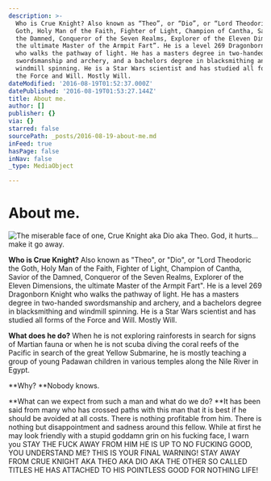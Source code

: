 ```yaml
---
description: >-
  Who is Crue Knight? Also known as “Theo”, or “Dio”, or “Lord Theodoric the
  Goth, Holy Man of the Faith, Fighter of Light, Champion of Cantha, Savior of
  the Damned, Conqueror of the Seven Realms, Explorer of the Eleven Dimensions,
  the ultimate Master of the Armpit Fart”. He is a level 269 Dragonborn Knight
  who walks the pathway of light. He has a masters degree in two-handed
  swordsmanship and archery, and a bachelors degree in blacksmithing and
  windmill spinning. He is a Star Wars scientist and has studied all forms of
  the Force and Will. Mostly Will.
dateModified: '2016-08-19T01:52:37.000Z'
datePublished: '2016-08-19T01:53:27.144Z'
title: About me.
author: []
publisher: {}
via: {}
starred: false
sourcePath: _posts/2016-08-19-about-me.md
inFeed: true
hasPage: false
inNav: false
_type: MediaObject

---
```

# About me.
![The miserable face of one, Crue Knight aka Dio aka Theo. God, it hurts... make it go away.](https://the-grid-user-content.s3-us-west-2.amazonaws.com/bda0fc6c-9e9b-41dc-b5ed-341fe36cb929.jpg)

**Who is Crue Knight?** Also known as "Theo", or "Dio", or "Lord Theodoric the Goth, Holy Man of the Faith, Fighter of Light, Champion of Cantha, Savior of the Damned, Conqueror of the Seven Realms, Explorer of the Eleven Dimensions, the ultimate Master of the Armpit Fart". He is a level 269 Dragonborn Knight who walks the pathway of light. He has a masters degree in two-handed swordsmanship and archery, and a bachelors degree in blacksmithing and windmill spinning. He is a Star Wars scientist and has studied all forms of the Force and Will. Mostly Will.

**What does he do?** When he is not exploring rainforests in search for signs of Martian fauna or when he is not scuba diving the coral reefs of the Pacific in search of the great Yellow Submarine, he is mostly teaching a group of young Padawan children in various temples along the Nile River in Egypt.

**Why? **Nobody knows.

**What can we expect from such a man and what do we do? **It has been said from many who has crossed paths with this man that it is best if he should be avoided at all costs. There is nothing profitable from him. There is nothing but disappointment and sadness around this fellow. While at first he may look friendly with a stupid goddamn grin on his fucking face, I warn you STAY THE FUCK AWAY FROM HIM HE IS UP TO NO FUCKING GOOD, YOU UNDERSTAND ME? THIS IS YOUR FINAL WARNING! STAY AWAY FROM CRUE KNIGHT AKA THEO AKA DIO AKA THE OTHER SO CALLED TITLES HE HAS ATTACHED TO HIS POINTLESS GOOD FOR NOTHING LIFE!